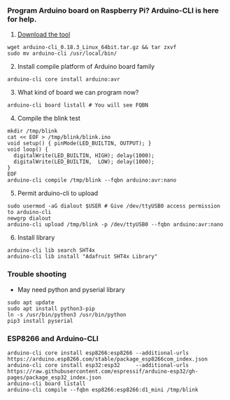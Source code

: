 ### Program Arduino board on Raspberry Pi? Arduino-CLI is here for help. <a name="Arduino-CLI"></a>
1. [Download the tool](https://github.com/arduino/arduino-cli/releases)
```
wget arduino-cli_0.18.3_Linux_64bit.tar.gz && tar zxvf 
sudo mv arduino-cli /usr/local/bin/
```
2. Install compile platform of Arduino board family
```
arduino-cli core install arduino:avr
```
3. What kind of board we can program now?
```
arduino-cli board listall # You will see FQBN
```
4. Compile the blink test
```
mkdir /tmp/blink
cat << EOF > /tmp/blink/blink.ino
void setup() { pinMode(LED_BUILTIN, OUTPUT); }
void loop() {
  digitalWrite(LED_BUILTIN, HIGH); delay(1000);  
  digitalWrite(LED_BUILTIN,  LOW); delay(1000);  
}
EOF
arduino-cli compile /tmp/blink --fqbn arduino:avr:nano 
```
5. Permit arduino-cli to upload
```
sudo usermod -aG dialout $USER # Give /dev/ttyUSB0 access permission to arduino-cli 
newgrp dialout
arduino-cli upload /tmp/blink -p /dev/ttyUSB0 --fqbn arduino:avr:nano 
```
6. Install library
```
arduino-cli lib search SHT4x
arduino-cli lib install "Adafruit SHT4x Library"
```
### Trouble shooting
* May need python and pyserial library
```
sudo apt update
sudo apt install python3-pip
ln -s /usr/bin/python3 /usr/bin/python
pip3 install pyserial
```
### ESP8266 and Arduino-CLI <a name="ESP-CLI"></a>
```  
arduino-cli core install esp8266:esp8266 --additional-urls https://arduino.esp8266.com/stable/package_esp8266com_index.json 
arduino-cli core install esp32:esp32     --additional-urls https://raw.githubusercontent.com/espressif/arduino-esp32/gh-pages/package_esp32_index.json
arduino-cli board listall 
arduino-cli compile --fqbn esp8266:esp8266:d1_mini /tmp/blink 
```
